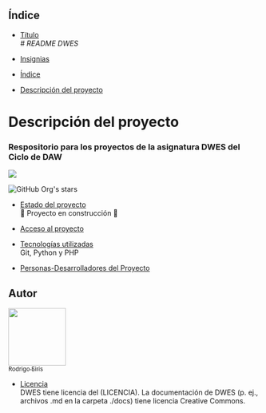 ## Índice

* [Título](#Título)<br>
<em> # README DWES</em><br>

* [Insignias](#insignias)<br>

* [Índice](#índice)<br>

* [Descripción del proyecto](#descripción-del-proyecto)
<h1>
  Descripción del proyecto
</h1>
<h3>
  Respositorio para los proyectos de la asignatura DWES del Ciclo de DAW
</h3>

<p align="left">
  <img src="https://img.shields.io/badge/STATUS-EN%20DESAROLLO-green">
</p>

![GitHub Org's stars](https://img.shields.io/github/stars/reirisp?style=social)

* [Estado del proyecto](#Estado-del-proyecto)<br>
:construction: Proyecto en construcción :construction:<br>

* [Acceso al proyecto](#acceso-proyecto)<br>

* [Tecnologías utilizadas](#tecnologías-utilizadas)<br>
Git, Python y PHP<br>

* [Personas-Desarrolladores del Proyecto](#personas-desarrolladores)<br>
## Autor
[<img src="https://avatars.githubusercontent.com/u/" width=115><br><sub>Rodrigo Eiris</sub>](https://github.com/reirisp)<br>

* [Licencia](#licencia)<br>
DWES tiene licencia del (LICENCIA). La documentación de DWES (p. ej., archivos .md en la carpeta ./docs) tiene licencia Creative Commons.
